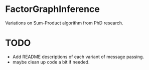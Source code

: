 # FactorGraphInference
Variations on Sum-Product algorithm from PhD research.

# TODO
* Add README descriptions of each variant of message passing.
* maybe clean up code a bit if needed.
